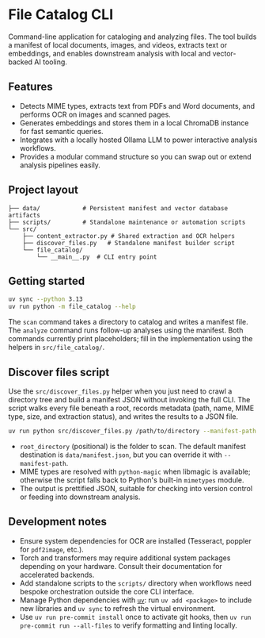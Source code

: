 # File Catalog CLI

Command-line application for cataloging and analyzing files. The tool builds a manifest of local documents, images, and videos, extracts text or embeddings, and enables downstream analysis with local and vector-backed AI tooling.

## Features

- Detects MIME types, extracts text from PDFs and Word documents, and performs OCR on images and scanned pages.
- Generates embeddings and stores them in a local ChromaDB instance for fast semantic queries.
- Integrates with a locally hosted Ollama LLM to power interactive analysis workflows.
- Provides a modular command structure so you can swap out or extend analysis pipelines easily.

## Project layout

```text
├── data/            # Persistent manifest and vector database artifacts
├── scripts/         # Standalone maintenance or automation scripts
└── src/
    ├── content_extractor.py # Shared extraction and OCR helpers
    ├── discover_files.py   # Standalone manifest builder script
    └── file_catalog/
        └── __main__.py  # CLI entry point
```

## Getting started

```bash
uv sync --python 3.13
uv run python -m file_catalog --help
```

The `scan` command takes a directory to catalog and writes a manifest file. The `analyze` command runs follow-up analyses using the manifest. Both commands currently print placeholders; fill in the implementation using the helpers in `src/file_catalog/`.

## Discover files script

Use the `src/discover_files.py` helper when you just need to crawl a directory tree and build a manifest JSON without invoking the full CLI. The script walks every file beneath a root, records metadata (path, name, MIME type, size, and extraction status), and writes the results to a JSON file.

```bash
uv run python src/discover_files.py /path/to/directory --manifest-path data/manifest.json
```

- `root_directory` (positional) is the folder to scan. The default manifest destination is `data/manifest.json`, but you can override it with `--manifest-path`.
- MIME types are resolved with `python-magic` when libmagic is available; otherwise the script falls back to Python's built-in `mimetypes` module.
- The output is prettified JSON, suitable for checking into version control or feeding into downstream analysis.

## Development notes

- Ensure system dependencies for OCR are installed (Tesseract, poppler for `pdf2image`, etc.).
- Torch and transformers may require additional system packages depending on your hardware. Consult their documentation for accelerated backends.
- Add standalone scripts to the `scripts/` directory when workflows need bespoke orchestration outside the core CLI interface.
- Manage Python dependencies with [`uv`](https://docs.astral.sh/uv/): run `uv add <package>` to include new libraries and `uv sync` to refresh the virtual environment.
- Use `uv run pre-commit install` once to activate git hooks, then `uv run pre-commit run --all-files` to verify formatting and linting locally.
